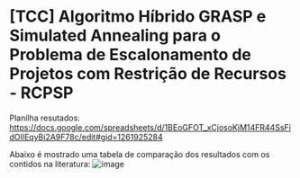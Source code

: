 # [TCC] Algoritmo Híbrido GRASP e Simulated Annealing para o Problema de Escalonamento de Projetos com Restrição de Recursos - RCPSP

Planilha resutados: https://docs.google.com/spreadsheets/d/1BEoGFOT_xCjosoKjM14FR44SsFidOIlEqyBi2A9F78c/edit#gid=1261925284

Abaixo é mostrado uma tabela de comparação dos resultados com os contidos na literatura:
![image](https://github.com/matheuzsr/rcpsp/assets/77068076/88541279-c190-4c38-9df5-6707cdf1099e)
